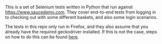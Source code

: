 This is a set of Selenium tests written in Python that run against https://www.saucedemo.com. They cover end-to-end tests from logging in to checking out with some different baskets, and also some login scenarios.

The tests in this repo only run in Firefox, and they also assume that you already have the required geckodriver installed. If this is not the case, steps on how to do this can be found [here](https://selenium-python.readthedocs.io/installation.html#drivers).